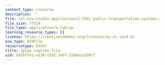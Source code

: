 ```yaml
---
content_type: resource
description: ''
file: /ol-ocw-studio-app/courses/1-258j-public-transportation-systems-spring-2017/543bffe1a13815d22e0721b0eccd20cf_wzB8Rhm3xCU.srt
file_size: 77114
file_type: application/x-subrip
learning_resource_types: []
license: https://creativecommons.org/licenses/by-nc-sa/4.0/
ocw_type: OCWFile
resourcetype: Other
title: 3play caption file
uid: 543bffe1-a138-15d2-2e07-21b0eccd20cf
---
```

